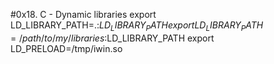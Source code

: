 #0x18. C - Dynamic libraries
export LD_LIBRARY_PATH=.:$LD_LIBRARY_PATH
export LD_LIBRARY_PATH=/path/to/my/libraries:$LD_LIBRARY_PATH
export LD_PRELOAD=/tmp/iwin.so

